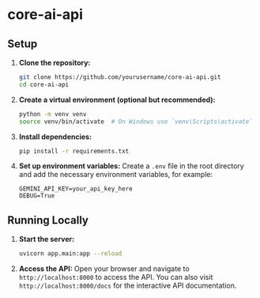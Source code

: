 # core-ai-api

## Setup

1. **Clone the repository:**
   ```bash
   git clone https://github.com/yourusername/core-ai-api.git
   cd core-ai-api
   ```

2. **Create a virtual environment (optional but recommended):**
   ```bash
   python -m venv venv
   source venv/bin/activate  # On Windows use `venv\Scripts\activate`
   ```

3. **Install dependencies:**
   ```bash
   pip install -r requirements.txt
   ```

4. **Set up environment variables:**
   Create a `.env` file in the root directory and add the necessary environment variables, for example:
   ```
   GEMINI_API_KEY=your_api_key_here
   DEBUG=True
   ```

## Running Locally

1. **Start the server:**
   ```bash
   uvicorn app.main:app --reload
   ```

2. **Access the API:**
   Open your browser and navigate to `http://localhost:8000` to access the API. You can also visit `http://localhost:8000/docs` for the interactive API documentation.